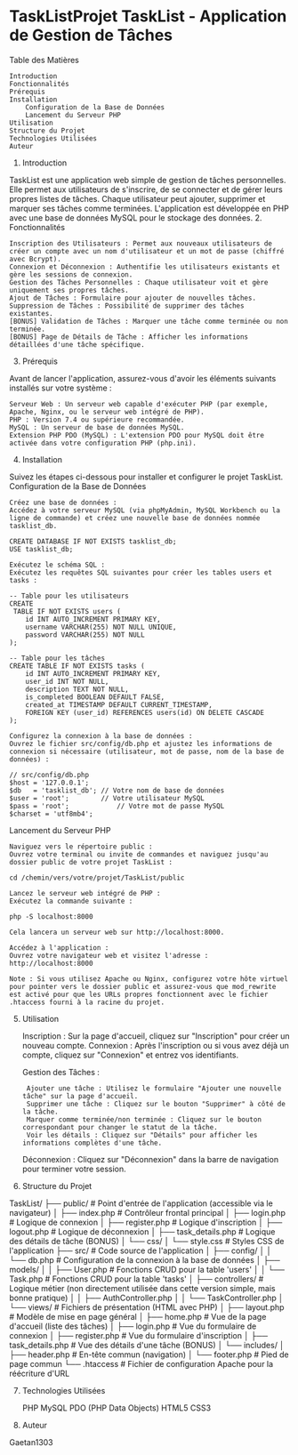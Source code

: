 # TaskListProjet TaskList - Application de Gestion de Tâches
Table des Matières

    Introduction
    Fonctionnalités
    Prérequis
    Installation
        Configuration de la Base de Données
        Lancement du Serveur PHP
    Utilisation
    Structure du Projet
    Technologies Utilisées
    Auteur

1. Introduction

TaskList est une application web simple de gestion de tâches personnelles. Elle permet aux utilisateurs de s'inscrire, de se connecter et de gérer leurs propres listes de tâches. Chaque utilisateur peut ajouter, supprimer et marquer ses tâches comme terminées. L'application est développée en PHP avec une base de données MySQL pour le stockage des données.
2. Fonctionnalités

    Inscription des Utilisateurs : Permet aux nouveaux utilisateurs de créer un compte avec un nom d'utilisateur et un mot de passe (chiffré avec Bcrypt).
    Connexion et Déconnexion : Authentifie les utilisateurs existants et gère les sessions de connexion.
    Gestion des Tâches Personnelles : Chaque utilisateur voit et gère uniquement ses propres tâches.
    Ajout de Tâches : Formulaire pour ajouter de nouvelles tâches.
    Suppression de Tâches : Possibilité de supprimer des tâches existantes.
    [BONUS] Validation de Tâches : Marquer une tâche comme terminée ou non terminée.
    [BONUS] Page de Détails de Tâche : Afficher les informations détaillées d'une tâche spécifique.

3. Prérequis

Avant de lancer l'application, assurez-vous d'avoir les éléments suivants installés sur votre système :

    Serveur Web : Un serveur web capable d'exécuter PHP (par exemple, Apache, Nginx, ou le serveur web intégré de PHP).
    PHP : Version 7.4 ou supérieure recommandée.
    MySQL : Un serveur de base de données MySQL.
    Extension PHP PDO (MySQL) : L'extension PDO pour MySQL doit être activée dans votre configuration PHP (php.ini).

4. Installation

Suivez les étapes ci-dessous pour installer et configurer le projet TaskList.
Configuration de la Base de Données

    Créez une base de données :
    Accédez à votre serveur MySQL (via phpMyAdmin, MySQL Workbench ou la ligne de commande) et créez une nouvelle base de données nommée tasklist_db.

    CREATE DATABASE IF NOT EXISTS tasklist_db;
    USE tasklist_db;

    Exécutez le schéma SQL :
    Exécutez les requêtes SQL suivantes pour créer les tables users et tasks :

    -- Table pour les utilisateurs
    CREATE
     TABLE IF NOT EXISTS users (
        id INT AUTO_INCREMENT PRIMARY KEY,
        username VARCHAR(255) NOT NULL UNIQUE,
        password VARCHAR(255) NOT NULL
    );

    -- Table pour les tâches
    CREATE TABLE IF NOT EXISTS tasks (
        id INT AUTO_INCREMENT PRIMARY KEY,
        user_id INT NOT NULL,
        description TEXT NOT NULL,
        is_completed BOOLEAN DEFAULT FALSE,
        created_at TIMESTAMP DEFAULT CURRENT_TIMESTAMP,
        FOREIGN KEY (user_id) REFERENCES users(id) ON DELETE CASCADE
    );

    Configurez la connexion à la base de données :
    Ouvrez le fichier src/config/db.php et ajustez les informations de connexion si nécessaire (utilisateur, mot de passe, nom de la base de données) :

    // src/config/db.php
    $host = '127.0.0.1';
    $db   = 'tasklist_db'; // Votre nom de base de données
    $user = 'root';        // Votre utilisateur MySQL
    $pass = 'root';            // Votre mot de passe MySQL
    $charset = 'utf8mb4';

Lancement du Serveur PHP

    Naviguez vers le répertoire public :
    Ouvrez votre terminal ou invite de commandes et naviguez jusqu'au dossier public de votre projet TaskList :

    cd /chemin/vers/votre/projet/TaskList/public

    Lancez le serveur web intégré de PHP :
    Exécutez la commande suivante :

    php -S localhost:8000

    Cela lancera un serveur web sur http://localhost:8000.

    Accédez à l'application :
    Ouvrez votre navigateur web et visitez l'adresse :
    http://localhost:8000

    Note : Si vous utilisez Apache ou Nginx, configurez votre hôte virtuel pour pointer vers le dossier public et assurez-vous que mod_rewrite est activé pour que les URLs propres fonctionnent avec le fichier .htaccess fourni à la racine du projet.

5. Utilisation

    Inscription : Sur la page d'accueil, cliquez sur "Inscription" pour créer un nouveau compte.
    Connexion : Après l'inscription ou si vous avez déjà un compte, cliquez sur "Connexion" et entrez vos identifiants.

    Gestion des Tâches :

        Ajouter une tâche : Utilisez le formulaire "Ajouter une nouvelle tâche" sur la page d'accueil.
        Supprimer une tâche : Cliquez sur le bouton "Supprimer" à côté de la tâche.
        Marquer comme terminée/non terminée : Cliquez sur le bouton correspondant pour changer le statut de la tâche.
        Voir les détails : Cliquez sur "Détails" pour afficher les informations complètes d'une tâche.
    Déconnexion : Cliquez sur "Déconnexion" dans la barre de navigation pour terminer votre session.

6. Structure du Projet

TaskList/
├── public/                 # Point d'entrée de l'application (accessible via le navigateur)
│ ├── index.php             # Contrôleur frontal principal
│ ├── login.php             # Logique de connexion
│ ├── register.php          # Logique d'inscription
│ ├── logout.php            # Logique de déconnexion
│ ├── task_details.php      # Logique des détails de tâche (BONUS)
│ └── css/
│     └── style.css         # Styles CSS de l'application
├── src/                    # Code source de l'application
│ ├── config/
│ │ └── db.php              # Configuration de la connexion à la base de données
│ ├── models/
│ │ ├── User.php            # Fonctions CRUD pour la table 'users'
│ │ └── Task.php            # Fonctions CRUD pour la table 'tasks'
│ ├── controllers/          # Logique métier (non directement utilisée dans cette version simple, mais bonne pratique)
│ │ ├── AuthController.php
│ │ └── TaskController.php
│ └── views/                # Fichiers de présentation (HTML avec PHP)
│     ├── layout.php        # Modèle de mise en page général
│     ├── home.php          # Vue de la page d'accueil (liste des tâches)
│     ├── login.php         # Vue du formulaire de connexion
│     ├── register.php      # Vue du formulaire d'inscription
│     ├── task_details.php  # Vue des détails d'une tâche (BONUS)
│     └── includes/
│         ├── header.php    # En-tête commun (navigation)
│         └── footer.php    # Pied de page commun
└── .htaccess               # Fichier de configuration Apache pour la réécriture d'URL



7. Technologies Utilisées

    PHP
    MySQL
    PDO (PHP Data Objects)
    HTML5
    CSS3

8. Auteur

Gaetan1303